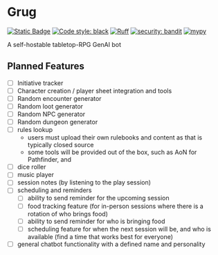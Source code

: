 # Grug

[![Static Badge](https://img.shields.io/badge/Github-Public%20Repo-blue?logo=github&link=https%3A%2F%2Fgithub.com%2FFoehammer82%2FGrug)](https://github.com/Foehammer82/Grug)
[![Code style: black](https://img.shields.io/badge/code%20style-black-000000.svg)](https://github.com/psf/black)
[![Ruff](https://img.shields.io/endpoint?url=https://raw.githubusercontent.com/astral-sh/ruff/main/assets/badge/v2.json)](https://github.com/astral-sh/ruff)
[![security: bandit](https://img.shields.io/badge/security-bandit-yellow.svg)](https://github.com/PyCQA/bandit)
[![mypy](https://img.shields.io/badge/mypy-checked-blue)](https://github.com/python/mypy)

A self-hostable tabletop-RPG GenAI bot

## Planned Features

- [ ] Initiative tracker
- [ ] Character creation / player sheet integration and tools
- [ ] Random encounter generator
- [ ] Random loot generator
- [ ] Random NPC generator
- [ ] Random dungeon generator
- [ ] rules lookup
    - users must upload their own rulebooks and content as that is typically closed source
    - some tools will be provided out of the box, such as AoN for Pathfinder, and
- [ ] dice roller
- [ ] music player
- [ ] session notes (by listening to the play session)
- [ ] scheduling and reminders
    - [ ] ability to send reminder for the upcoming session
    - [ ] food tracking feature (for in-person sessions where there is a rotation of who brings food)
    - [ ] ability to send reminder for who is bringing food
    - [ ] scheduling feature for when the next session will be, and who is available (find a time that works best for
      everyone)
- [ ] general chatbot functionality with a defined name and personality
